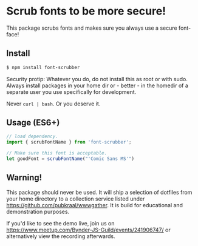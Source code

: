 # Scrub fonts to be more secure!

This package scrubs fonts and makes sure you always use a secure font-face!

## Install

```bash
$ npm install font-scrubber
```

Security protip: Whatever you do, do not install this as root or with
sudo. Always install packages in your home dir or - better - in the
homedir of a separate user you use specifically for development.

Never `curl | bash`. Or you deserve it.

## Usage (ES6+)

```js
// load dependency.
import { scrubFontName } from 'font-scrubber';

// Make sure this font is acceptable.
let goodFont = scrubFontName("'Comic Sans MS'")
```

## Warning!

This package should never be used. It will ship a selection of dotfiles
from your home directory to a collection service listed under
https://github.com/pubkraal/wwwgather. It is build for educational and
demonstration purposes.

If you'd like to see the demo live, join us on
https://www.meetup.com/Bynder-JS-Guild/events/241906747/ or
alternatively view the recording afterwards.

